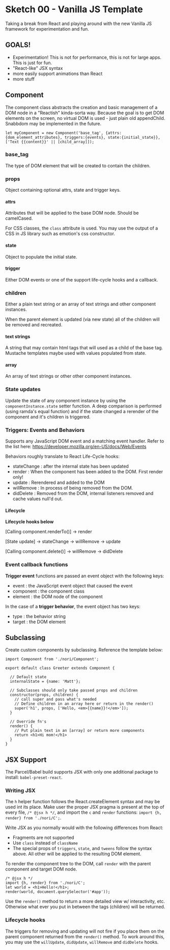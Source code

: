 # Sketch 00 - Vanilla JS Template

Taking a break from React and playing around with the new Vanilla JS framework for experimentation and fun.

## GOALS!

- Experimentation! This is not for performance, this is not for large apps. This is just for fun.
- "React-like" JSX syntax
- more easily support animations than React
- more stuff

## Component

The component class abstracts the creation and basic management of a DOM node in a "Reactish" kinda-sorta way. Because the goal is to get DOM elements on the screen, no virtual DOM is used - just plain old appendChild. Snabbdom may be implemented in the future.

`let myComponent = new Component('base_tag', {attrs:{dom_element_attributes}, triggers:{events}, state:{initial_state}}, ['Text {{content}}' || [child_array]]);`


### base_tag

The type of DOM element that will be created to contain the children.

### props 

Object containing optional attrs, state and trigger keys.

#### attrs

Attributes that will be applied to the base DOM node. Should be camelCased. 

For CSS classes, the `class` attribute is used. You may use the output of a CSS in JS library such as emotion's css constructor. 

#### state

Object to populate the initial state.

#### trigger

Either DOM events or one of the support life-cycle hooks and a callback.

### children

Either a plain text string or an array of text strings and other component instances.

When the parent element is updated (via new state) all of the children will be removed and recreated.

#### text strings

A string that may contain html tags that will used as a child of the base tag. Mustache templates maybe used with values populated from state.

#### array

An array of text strings or other other component instances.

### State updates

Update the state of any component instance by using the `componentInstance.state` setter function. A deep comparison is performed (using ramda's equal function) and if the state changed a rerender of the component and it's children is triggered.

### Triggers: Events and Behaviors

Supports any JavaScript DOM event and a matching event handler. Refer to the list here: https://developer.mozilla.org/en-US/docs/Web/Events

Behaviors roughly translate to React Life-Cycle hooks: 

- stateChange : after the internal state has been updated 
- render : When the component has been added to the DOM. First render only!
- update :  Rerendered and added to the DOM
- willRemove : In process of being removed from the DOM.
- didDelete : Removed from the DOM, internal listeners removed and cache values null'd out.

#### Lifecycle

**Lifecycle hooks below**

[Calling component.renderTo()] -> render

[State update] -> stateChange -> willRemove -> update

[Calling component.delete()] -> willRemove -> didDelete

### Event callback functions

**Trigger event** functions are passed an event object with the following keys:

- event : the JavaScript event object that caused the event
- component : the component class
- element : the DOM node of the component

In the case of a **trigger behavior**, the event object has two keys: 

- type : the behavior string
- target : the DOM element

## Subclassing

Create custom components by subclassing. Reference the template below:

    import Component from './nori/Component';
    
    export default class Greeter extends Component {
    
      // Default state
      internalState = {name: 'Matt'};
    
      // Subclasses should only take passed props and children
      constructor(props, children) {
        // call super and pass what's needed
        // Define children in an array here or return in the render()
        super('h1', props, ['Hello, <em>{{name}}!</em>']);
      }
    
      // Override fn's
      render() {
        // Put plain text in an [array] or return more components
        return <h1>Hi mom!</h1>
      }
    }

## JSX Support

The Parcel/Babel build supports JSX with only one additional package to install: `babel-preset-react`. 

### Writing JSX

The `h` helper function follows the React.createElement syntax and may be used int its place. Make user the proper JSX pragma is present at the top of every file, `/* @jsx h */`, and import the `c` and `render` functions: `import {h, render} from './nori/C';`. 

Write JSX as you normally would with the following differences from React:

- Fragments are not supported
- Use `class` instead of `className`
- The special props of `triggers`, `state`, and `tweens` follow the syntax above. All other will be applied to the resulting DOM element. 

To render the component tree to the DOM, call `render` with the parent component and target DOM node.

    /* @jsx h */
    import {h, render} from './nori/C';
    let world = <h1>Hello!</h1>;
    render(world, document.querySelector('#app'));

Use the `render()` method to return a more detailed view w/ interactivity, etc. Otherwise what ever you put in between the tags (children) will be returned.

### Lifecycle hooks

The triggers for removing and updating will not fire if you place them on the parent component returned from the `render()` method. To work around this, you may use the `willUpdate`, `didUpdate`, `willRemove` and `didDelete` hooks.   

